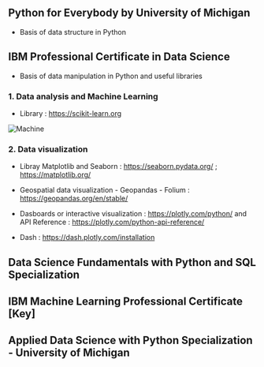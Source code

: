 ## Python for Everybody by University of Michigan

- Basis of data structure in Python

## IBM Professional Certificate in Data Science

- Basis of data manipulation in Python and useful libraries

### 1. Data analysis and Machine Learning

- Library : https://scikit-learn.org

![Machine](https://github.com/August-kinglo/Python/assets/113606354/29a2a9c5-f77d-4033-89bd-8b52d135ff27)

### 2. Data visualization 

- Libray Matplotlib and Seaborn : https://seaborn.pydata.org/ ; https://matplotlib.org/ 

- Geospatial data visualization - Geopandas - Folium : https://geopandas.org/en/stable/

- Dasboards or interactive visualization : https://plotly.com/python/ and API Reference : https://plotly.com/python-api-reference/

- Dash : https://dash.plotly.com/installation

## Data Science Fundamentals with Python and SQL Specialization

## IBM Machine Learning Professional Certificate [Key]

## Applied Data Science with Python Specialization - University of Michigan
